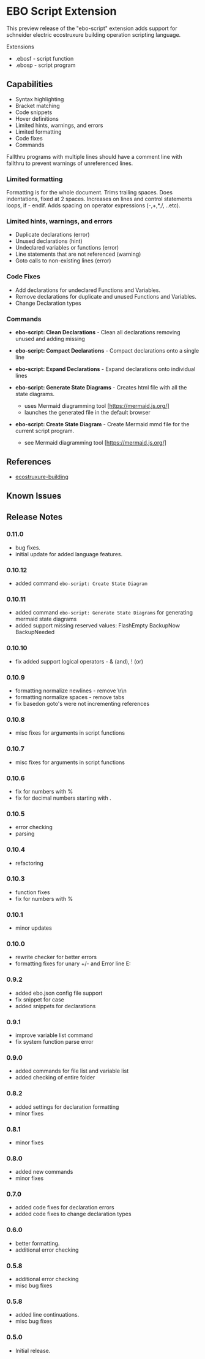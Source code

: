 # EBO Script Extension

This preview release of the "ebo-script" extension adds support for schneider electric ecostruxure building operation scripting language.

Extensions
+ .ebosf - script function
+ .ebosp - script program

## Capabilities
+ Syntax highlighting
+ Bracket matching
+ Code snippets
+ Hover definitions
+ Limited hints, warnings, and errors
+ Limited formatting
+ Code fixes
+ Commands

Fallthru programs with multiple lines should have a comment line with fallthru to prevent warnings of unreferenced lines.

### Limited formatting

Formatting is for the whole document. Trims trailing spaces. Does indentations, fixed at 2 spaces. Increases on lines and control statements loops, if - endif. Adds spacing on operator expressions (-,+,*,/, ..etc). 

### Limited hints, warnings, and errors

 + Duplicate declarations (error)
 + Unused declarations (hint)
 + Undeclared variables or functions (error)
 + Line statements that are not referenced (warning)
 + Goto calls to non-existing lines (error)

### Code Fixes

 + Add declarations for undeclared Functions and Variables.
 + Remove declarations for duplicate and unused Functions and Variables.
 + Change Declaration types  

### Commands

- __ebo-script: Clean Declarations__ - Clean all declarations removing unused and adding missing 

- __ebo-script: Compact Declarations__ - Compact declarations onto a single line

- __ebo-script: Expand Declarations__ - Expand declarations onto individual lines

- __ebo-script: Generate State Diagrams__ - Creates html file with all the state diagrams. 
    - uses Mermaid diagramming tool [https://mermaid.js.org/]
    - launches the generated file in the default browser

- __ebo-script: Create State Diagram__ - Create Mermaid mmd file for the current script program. 
    - see Mermaid diagramming tool [https://mermaid.js.org/]

## References

 + [ecostruxure-building](https://ecostruxure-building-help.se.com/bms/home/index.castle?locale=en-US&productversion=3.1)

## Known Issues


## Release Notes

### 0.11.0

- bug fixes.
- initial update for added language features.

### 0.10.12

- added command `ebo-script: Create State Diagram`

### 0.10.11

- added command `ebo-script: Generate State Diagrams` for generating mermaid state diagrams
- added support missing reserved values: FlashEmpty BackupNow BackupNeeded

### 0.10.10

- fix added support logical operators - & (and), ! (or)

### 0.10.9

- formatting normalize newlines - remove \r\n
- formatting normalize spaces - remove tabs
- fix basedon goto's were not incrementing references

### 0.10.8

- misc fixes for arguments in script functions 

### 0.10.7

- misc fixes for arguments in script functions 
### 0.10.6

- fix for numbers with % 
- fix for decimal numbers starting with . 
### 0.10.5

- error checking 
- parsing 
### 0.10.4

- refactoring 
### 0.10.3

- function fixes 
- fix for numbers with % 

### 0.10.1

- minor updates  

### 0.10.0

- rewrite checker for better errors  
- formatting fixes for unary +/- and Error line E: 

### 0.9.2

- added ebo.json config file support  
- fix snippet for case
- added snippets for declarations

### 0.9.1

- improve variable list command  
- fix system function parse error

### 0.9.0

- added commands for file list and variable list 
- added checking of entire folder

### 0.8.2

- added settings for declaration formatting 
- minor fixes 

### 0.8.1

- minor fixes 

### 0.8.0

- added new commands
- minor fixes

### 0.7.0

- added code fixes for declaration errors
- added code fixes to change declaration types

### 0.6.0

- better formatting.
- additional error checking

### 0.5.8

- additional error checking
- misc bug fixes

### 0.5.8

- added line continuations.
- misc bug fixes

### 0.5.0

- Initial release.


